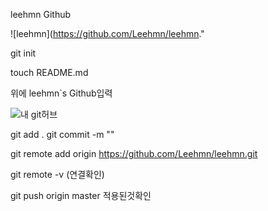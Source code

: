 leehmn Github

![leehmn](https://github.com/Leehmn/leehmn."

git init

touch README.md

위에 leehmn`s Github입력

![내 git허브](주소)

git add .
git commit -m ""


git remote add origin https://github.com/Leehmn/leehmn.git

git remote -v (연결확인)

git push origin master
적용된것확인

